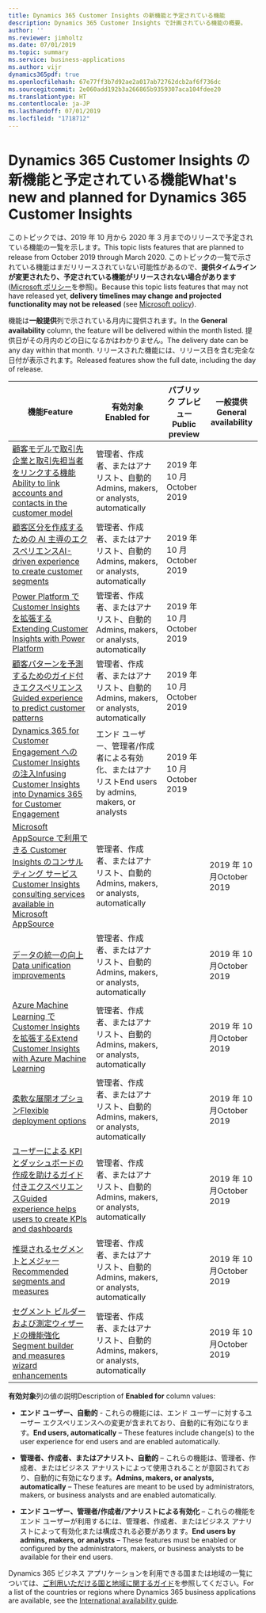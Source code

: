 ```yaml
---
title: Dynamics 365 Customer Insights の新機能と予定されている機能
description: Dynamics 365 Customer Insights で計画されている機能の概要。
author: ''
ms.reviewer: jimholtz
ms.date: 07/01/2019
ms.topic: summary
ms.service: business-applications
ms.author: vijr
dynamics365pdf: true
ms.openlocfilehash: 67e77ff3b7d92ae2a017ab72762dcb2af6f736dc
ms.sourcegitcommit: 2e060add192b3a266865b9359307aca104fdee20
ms.translationtype: HT
ms.contentlocale: ja-JP
ms.lasthandoff: 07/01/2019
ms.locfileid: "1718712"
---
```

# <a name="whats-new-and-planned-for-dynamics-365-customer-insights"></a><span data-ttu-id="88475-103">Dynamics 365 Customer Insights の新機能と予定されている機能</span><span class="sxs-lookup"><span data-stu-id="88475-103">What's new and planned for Dynamics 365 Customer Insights</span></span>

<span data-ttu-id="88475-104">このトピックでは、2019 年 10 月から 2020 年 3 月までのリリースで予定されている機能の一覧を示します。</span><span class="sxs-lookup"><span data-stu-id="88475-104">This topic lists features that are planned to release from October 2019 through March 2020.</span></span> <span data-ttu-id="88475-105">このトピックの一覧で示されている機能はまだリリースされていない可能性があるので、**提供タイムラインが変更されたり、予定されている機能がリリースされない場合があります** ([Microsoft ポリシー](https://go.microsoft.com/fwlink/p/?linkid=2007332)を参照)。</span><span class="sxs-lookup"><span data-stu-id="88475-105">Because this topic lists features that may not have released yet, **delivery timelines may change and projected functionality may not be released** (see [Microsoft policy](https://go.microsoft.com/fwlink/p/?linkid=2007332)).</span></span>

<span data-ttu-id="88475-106">機能は**一般提供**列で示されている月内に提供されます。</span><span class="sxs-lookup"><span data-stu-id="88475-106">In the **General availability** column, the feature will be delivered within the month listed.</span></span> <span data-ttu-id="88475-107">提供日がその月内のどの日になるかはわかりません。</span><span class="sxs-lookup"><span data-stu-id="88475-107">The delivery date can be any day within that month.</span></span> <span data-ttu-id="88475-108">リリースされた機能には、リリース日を含む完全な日付が表示されます。</span><span class="sxs-lookup"><span data-stu-id="88475-108">Released features show the full date, including the day of release.</span></span> 

| <span data-ttu-id="88475-109">機能</span><span class="sxs-lookup"><span data-stu-id="88475-109">Feature</span></span>    | <span data-ttu-id="88475-110">有効対象</span><span class="sxs-lookup"><span data-stu-id="88475-110">Enabled for</span></span>    |  <span data-ttu-id="88475-111">パブリック プレビュー</span><span class="sxs-lookup"><span data-stu-id="88475-111">Public preview</span></span> | <span data-ttu-id="88475-112">一般提供</span><span class="sxs-lookup"><span data-stu-id="88475-112">General availability</span></span> | 
| ---------- |---------------- | --------------- |-------------- |
| [<span data-ttu-id="88475-113">顧客モデルで取引先企業と取引先担当者をリンクする機能</span><span class="sxs-lookup"><span data-stu-id="88475-113">Ability to link accounts and contacts in the customer model</span></span>](ability-link-accounts-contacts-customer-model.md) | <span data-ttu-id="88475-114">管理者、作成者、またはアナリスト、自動的</span><span class="sxs-lookup"><span data-stu-id="88475-114">Admins, makers, or analysts, automatically</span></span>|<span data-ttu-id="88475-115">2019 年 10 月</span><span class="sxs-lookup"><span data-stu-id="88475-115">October 2019</span></span>| |  
| [<span data-ttu-id="88475-116">顧客区分を作成するための AI 主導のエクスペリエンス</span><span class="sxs-lookup"><span data-stu-id="88475-116">AI-driven experience to create customer segments</span></span>](ai-driven-experience-create-customer-segments.md) | <span data-ttu-id="88475-117">管理者、作成者、またはアナリスト、自動的</span><span class="sxs-lookup"><span data-stu-id="88475-117">Admins, makers, or analysts, automatically</span></span>|<span data-ttu-id="88475-118">2019 年 10 月</span><span class="sxs-lookup"><span data-stu-id="88475-118">October 2019</span></span>| |  
| [<span data-ttu-id="88475-119">Power Platform で Customer Insights を拡張する</span><span class="sxs-lookup"><span data-stu-id="88475-119">Extending Customer Insights with Power Platform</span></span>](extending-customer-insights-power-platform.md) | <span data-ttu-id="88475-120">管理者、作成者、またはアナリスト、自動的</span><span class="sxs-lookup"><span data-stu-id="88475-120">Admins, makers, or analysts, automatically</span></span>|<span data-ttu-id="88475-121">2019 年 10 月</span><span class="sxs-lookup"><span data-stu-id="88475-121">October 2019</span></span>| |  
| [<span data-ttu-id="88475-122">顧客パターンを予測するためのガイド付きエクスペリエンス</span><span class="sxs-lookup"><span data-stu-id="88475-122">Guided experience to predict customer patterns</span></span>](guided-experience-predict-customer-patterns.md) | <span data-ttu-id="88475-123">管理者、作成者、またはアナリスト、自動的</span><span class="sxs-lookup"><span data-stu-id="88475-123">Admins, makers, or analysts, automatically</span></span>|<span data-ttu-id="88475-124">2019 年 10 月</span><span class="sxs-lookup"><span data-stu-id="88475-124">October 2019</span></span>| |  
| [<span data-ttu-id="88475-125">Dynamics 365 for Customer Engagement への Customer Insights の注入</span><span class="sxs-lookup"><span data-stu-id="88475-125">Infusing Customer Insights into Dynamics 365 for Customer Engagement</span></span>](infusing-customer-insights-into-dynamics-365-customer-engagement.md) | <span data-ttu-id="88475-126">エンド ユーザー、管理者/作成者による有効化、またはアナリスト</span><span class="sxs-lookup"><span data-stu-id="88475-126">End users by admins, makers, or analysts</span></span>|<span data-ttu-id="88475-127">2019 年 10 月</span><span class="sxs-lookup"><span data-stu-id="88475-127">October 2019</span></span>| |  
| [<span data-ttu-id="88475-128">Microsoft AppSource で利用できる Customer Insights のコンサルティング サービス</span><span class="sxs-lookup"><span data-stu-id="88475-128">Customer Insights consulting services available in Microsoft AppSource</span></span>](customer-insights-consulting-services-appsource.md) | <span data-ttu-id="88475-129">管理者、作成者、またはアナリスト、自動的</span><span class="sxs-lookup"><span data-stu-id="88475-129">Admins, makers, or analysts, automatically</span></span>|| <span data-ttu-id="88475-130">2019 年 10 月</span><span class="sxs-lookup"><span data-stu-id="88475-130">October 2019</span></span>|  
| [<span data-ttu-id="88475-131">データの統一の向上</span><span class="sxs-lookup"><span data-stu-id="88475-131">Data unification improvements</span></span>](data-unification-improvements.md) | <span data-ttu-id="88475-132">管理者、作成者、またはアナリスト、自動的</span><span class="sxs-lookup"><span data-stu-id="88475-132">Admins, makers, or analysts, automatically</span></span>|| <span data-ttu-id="88475-133">2019 年 10 月</span><span class="sxs-lookup"><span data-stu-id="88475-133">October 2019</span></span>|  
| [<span data-ttu-id="88475-134">Azure Machine Learning で Customer Insights を拡張する</span><span class="sxs-lookup"><span data-stu-id="88475-134">Extend Customer Insights with Azure Machine Learning</span></span>](extend-customer-insights-azure-ml.md) | <span data-ttu-id="88475-135">管理者、作成者、またはアナリスト、自動的</span><span class="sxs-lookup"><span data-stu-id="88475-135">Admins, makers, or analysts, automatically</span></span>|| <span data-ttu-id="88475-136">2019 年 10 月</span><span class="sxs-lookup"><span data-stu-id="88475-136">October 2019</span></span>|  
| [<span data-ttu-id="88475-137">柔軟な展開オプション</span><span class="sxs-lookup"><span data-stu-id="88475-137">Flexible deployment options</span></span>](flexible-deployment-options.md) | <span data-ttu-id="88475-138">管理者、作成者、またはアナリスト、自動的</span><span class="sxs-lookup"><span data-stu-id="88475-138">Admins, makers, or analysts, automatically</span></span>|| <span data-ttu-id="88475-139">2019 年 10 月</span><span class="sxs-lookup"><span data-stu-id="88475-139">October 2019</span></span>|  
| [<span data-ttu-id="88475-140">ユーザーによる KPI とダッシュボードの作成を助けるガイド付きエクスペリエンス</span><span class="sxs-lookup"><span data-stu-id="88475-140">Guided experience helps users to create KPIs and dashboards</span></span>](guided-experience-helps-users-create-kpis-dashboards.md) | <span data-ttu-id="88475-141">管理者、作成者、またはアナリスト、自動的</span><span class="sxs-lookup"><span data-stu-id="88475-141">Admins, makers, or analysts, automatically</span></span>|| <span data-ttu-id="88475-142">2019 年 10 月</span><span class="sxs-lookup"><span data-stu-id="88475-142">October 2019</span></span>|  
| [<span data-ttu-id="88475-143">推奨されるセグメントとメジャー</span><span class="sxs-lookup"><span data-stu-id="88475-143">Recommended segments and measures</span></span>](recommended-segments-measures.md) | <span data-ttu-id="88475-144">管理者、作成者、またはアナリスト、自動的</span><span class="sxs-lookup"><span data-stu-id="88475-144">Admins, makers, or analysts, automatically</span></span>|| <span data-ttu-id="88475-145">2019 年 10 月</span><span class="sxs-lookup"><span data-stu-id="88475-145">October 2019</span></span>|  
| [<span data-ttu-id="88475-146">セグメント ビルダーおよび測定ウィザードの機能強化</span><span class="sxs-lookup"><span data-stu-id="88475-146">Segment builder and measures wizard enhancements</span></span>](segment-builder-measures-wizard-enhancements.md) | <span data-ttu-id="88475-147">管理者、作成者、またはアナリスト、自動的</span><span class="sxs-lookup"><span data-stu-id="88475-147">Admins, makers, or analysts, automatically</span></span>|| <span data-ttu-id="88475-148">2019 年 10 月</span><span class="sxs-lookup"><span data-stu-id="88475-148">October 2019</span></span>|  

<span data-ttu-id="88475-149">**有効対象**列の値の説明</span><span class="sxs-lookup"><span data-stu-id="88475-149">Description of **Enabled for** column values:</span></span>

- <span data-ttu-id="88475-150">**エンド ユーザー、自動的** - これらの機能には、エンド ユーザーに対するユーザー エクスペリエンスへの変更が含まれており、自動的に有効になります。</span><span class="sxs-lookup"><span data-stu-id="88475-150">**End users, automatically** – These features include change(s) to the user experience for end users and are enabled automatically.</span></span>

- <span data-ttu-id="88475-151">**管理者、作成者、またはアナリスト、自動的** – これらの機能は、管理者、作成者、またはビジネス アナリストによって使用されることが意図されており、自動的に有効になります。</span><span class="sxs-lookup"><span data-stu-id="88475-151">**Admins, makers, or analysts, automatically**  – These features are meant to be used by administrators, makers, or business analysts and are enabled automatically.</span></span>

- <span data-ttu-id="88475-152">**エンド ユーザー、管理者/作成者/アナリストによる有効化** – これらの機能をエンド ユーザーが利用するには、管理者、作成者、またはビジネス アナリストによって有効化または構成される必要があります。</span><span class="sxs-lookup"><span data-stu-id="88475-152">**End users by admins, makers, or analysts** – These features must be enabled or configured by the administrators, makers, or business analysts to be available for their end users.</span></span>

<span data-ttu-id="88475-153">Dynamics 365 ビジネス アプリケーションを利用できる国または地域の一覧については、[ご利用いただける国と地域に関するガイド](https://aka.ms/dynamics_365_international_availability_deck)を参照してください。</span><span class="sxs-lookup"><span data-stu-id="88475-153">For a list of the countries or regions where Dynamics 365 business applications are available, see the [International availability guide](https://aka.ms/dynamics_365_international_availability_deck).</span></span>